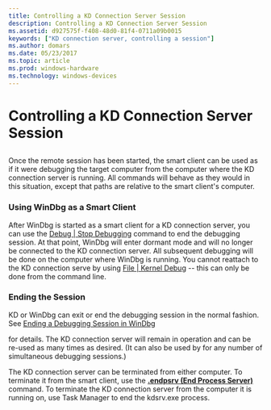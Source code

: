 ```yaml
---
title: Controlling a KD Connection Server Session
description: Controlling a KD Connection Server Session
ms.assetid: d927575f-f408-48d0-81f4-0711a09b0015
keywords: ["KD connection server, controlling a session"]
ms.author: domars
ms.date: 05/23/2017
ms.topic: article
ms.prod: windows-hardware
ms.technology: windows-devices
---
```


# Controlling a KD Connection Server Session


## <span id="ddk_controlling_a_kd_connection_server_session_dbg"></span><span id="DDK_CONTROLLING_A_KD_CONNECTION_SERVER_SESSION_DBG"></span>


Once the remote session has been started, the smart client can be used as if it were debugging the target computer from the computer where the KD connection server is running. All commands will behave as they would in this situation, except that paths are relative to the smart client's computer.

### <span id="using_windbg_as_a_smart_client"></span><span id="USING_WINDBG_AS_A_SMART_CLIENT"></span>Using WinDbg as a Smart Client

After WinDbg is started as a smart client for a KD connection server, you can use the [Debug | Stop Debugging](debug---stop-debugging.md) command to end the debugging session. At that point, WinDbg will enter dormant mode and will no longer be connected to the KD connection server. All subsequent debugging will be done on the computer where WinDbg is running. You cannot reattach to the KD connection serve by using [File | Kernel Debug](file---kernel-debug.md) -- this can only be done from the command line.

### <span id="ending_the_session"></span><span id="ENDING_THE_SESSION"></span>Ending the Session

KD or WinDbg can exit or end the debugging session in the normal fashion. See [Ending a Debugging Session in WinDbg](ending-a-debugging-session-in-windbg.md)

for details. The KD connection server will remain in operation and can be re-used as many times as desired. (It can also be used by for any number of simultaneous debugging sessions.)

The KD connection server can be terminated from either computer. To terminate it from the smart client, use the [**.endpsrv (End Process Server)**](-endpsrv--end-process-server-.md) command. To terminate the KD connection server from the computer it is running on, use Task Manager to end the kdsrv.exe process.

 

 






